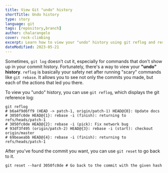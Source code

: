```yaml
---
title: View Git "undo" history
shortTitle: Undo history
type: story
language: git
tags: [repository,branch]
author: chalarangelo
cover: rock-climbing
excerpt: Learn how to view your "undo" history using git reflog and reset your repository to a previous state.
dateModified: 2023-05-21
---
```


Sometimes, `git log` doesn't cut it, especially for commands that don't show up in your commit history. Fortunately, there's a way to view your **"undo" history**. `reflog` is basically your safety net after running "scary" commands like `git rebase`. It allows you to see not only the commits you made, but each of the actions that led you there.

To view you "undo" history, you can use `git reflog`, which displays the git reference log:

```shell
git reflog
# b6a4f9d6ff9 (HEAD -> patch-1, origin/patch-1) HEAD@{0}: Update docs
# 3050fc0de HEAD@{1}: rebase -i (finish): returning to refs/heads/patch-1
# 3050fc0de HEAD@{2}: rebase -i (pick): Fix network bug
# 93df3f495 (origin/patch-2) HEAD@{3}: rebase -i (start): checkout origin/master
# 69beaeabb HEAD@{4}: rebase -i (finish): returning to refs/heads/patch-1
```

After you've found the commit you want, you can use `git reset` to go back to it.

```shell
git reset --hard 3050fc0de # Go back to the commit with the given hash
```
